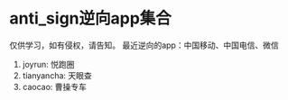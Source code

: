 # anti_sign逆向app集合
仅供学习，如有侵权，请告知。
最近逆向的app：中国移动、中国电信、微信

1. joyrun: 悦跑圈
2. tianyancha: 天眼查
3. caocao: 曹操专车
